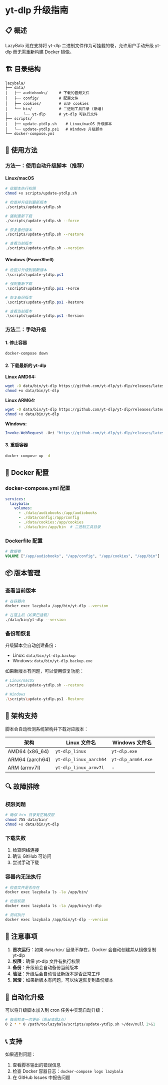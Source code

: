 # yt-dlp 升级指南

## 📋 概述

LazyBala 现在支持将 yt-dlp 二进制文件作为可挂载的卷，允许用户手动升级 yt-dlp 而无需重新构建 Docker 镜像。

## 🏗️ 目录结构

```
lazybala/
├── data/
│   ├── audiobooks/     # 下载的音频文件
│   ├── config/         # 配置文件
│   ├── cookies/        # 认证 cookies
│   └── bin/            # 二进制工具目录 (新增)
│       └── yt-dlp      # yt-dlp 可执行文件
├── scripts/
│   ├── update-ytdlp.sh    # Linux/macOS 升级脚本
│   └── update-ytdlp.ps1   # Windows 升级脚本
└── docker-compose.yml
```

## 🚀 使用方法

### 方法一：使用自动升级脚本（推荐）

#### Linux/macOS
```bash
# 给脚本执行权限
chmod +x scripts/update-ytdlp.sh

# 检查并升级到最新版本
./scripts/update-ytdlp.sh

# 强制重新下载
./scripts/update-ytdlp.sh --force

# 恢复备份版本
./scripts/update-ytdlp.sh --restore

# 查看当前版本
./scripts/update-ytdlp.sh --version
```

#### Windows (PowerShell)
```powershell
# 检查并升级到最新版本
.\scripts\update-ytdlp.ps1

# 强制重新下载
.\scripts\update-ytdlp.ps1 -Force

# 恢复备份版本
.\scripts\update-ytdlp.ps1 -Restore

# 查看当前版本
.\scripts\update-ytdlp.ps1 -Version
```

### 方法二：手动升级

#### 1. 停止容器
```bash
docker-compose down
```

#### 2. 下载最新的 yt-dlp

**Linux AMD64:**
```bash
wget -O data/bin/yt-dlp https://github.com/yt-dlp/yt-dlp/releases/latest/download/yt-dlp_linux
chmod +x data/bin/yt-dlp
```

**Linux ARM64:**
```bash
wget -O data/bin/yt-dlp https://github.com/yt-dlp/yt-dlp/releases/latest/download/yt-dlp_linux_aarch64
chmod +x data/bin/yt-dlp
```

**Windows:**
```powershell
Invoke-WebRequest -Uri "https://github.com/yt-dlp/yt-dlp/releases/latest/download/yt-dlp.exe" -OutFile "data\bin\yt-dlp.exe"
```

#### 3. 重启容器
```bash
docker-compose up -d
```

## 🔧 Docker 配置

### docker-compose.yml 配置

```yaml
services:
  lazybala:
    volumes:
      - ./data/audiobooks:/app/audiobooks
      - ./data/config:/app/config
      - ./data/cookies:/app/cookies
      - ./data/bin:/app/bin  # 二进制工具目录
```

### Dockerfile 配置

```dockerfile
# 数据卷
VOLUME ["/app/audiobooks", "/app/config", "/app/cookies", "/app/bin"]
```

## 📦 版本管理

### 查看当前版本
```bash
# 在容器内
docker exec lazybala /app/bin/yt-dlp --version

# 在宿主机（如果已挂载）
./data/bin/yt-dlp --version
```

### 备份和恢复

升级脚本会自动创建备份：
- Linux: `data/bin/yt-dlp.backup`
- Windows: `data/bin/yt-dlp.backup.exe`

如果新版本有问题，可以使用恢复功能：
```bash
# Linux/macOS
./scripts/update-ytdlp.sh --restore

# Windows
.\scripts\update-ytdlp.ps1 -Restore
```

## 🎯 架构支持

脚本会自动检测系统架构并下载对应版本：

| 架构 | Linux 文件名 | Windows 文件名 |
|------|-------------|---------------|
| AMD64 (x86_64) | `yt-dlp_linux` | `yt-dlp.exe` |
| ARM64 (aarch64) | `yt-dlp_linux_aarch64` | `yt-dlp_arm64.exe` |
| ARM (armv7l) | `yt-dlp_linux_armv7l` | - |

## 🔍 故障排除

### 权限问题
```bash
# 确保 bin 目录有正确权限
chmod 755 data/bin/
chmod +x data/bin/yt-dlp
```

### 下载失败
1. 检查网络连接
2. 确认 GitHub 可访问
3. 尝试手动下载

### 容器内无法执行
```bash
# 检查文件是否存在
docker exec lazybala ls -la /app/bin/

# 检查权限
docker exec lazybala ls -la /app/bin/yt-dlp

# 测试执行
docker exec lazybala /app/bin/yt-dlp --version
```

## 📝 注意事项

1. **首次运行**：如果 `data/bin/` 目录不存在，Docker 会自动创建并从镜像复制 yt-dlp
2. **权限**：确保 yt-dlp 文件有执行权限
3. **备份**：升级前会自动备份当前版本
4. **验证**：升级后会自动验证新版本是否正常工作
5. **回滚**：如果新版本有问题，可以快速恢复到备份版本

## 🚀 自动化升级

可以将升级脚本加入到 cron 任务中实现自动升级：

```bash
# 每周检查一次更新（周日凌晨2点）
0 2 * * 0 /path/to/lazybala/scripts/update-ytdlp.sh >/dev/null 2>&1
```

## 📞 支持

如果遇到问题：
1. 查看脚本输出的错误信息
2. 检查 Docker 容器日志：`docker-compose logs lazybala`
3. 在 GitHub Issues 中报告问题
